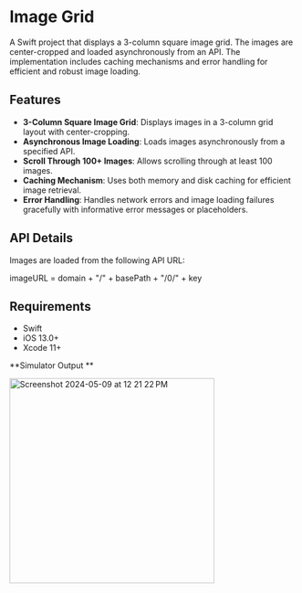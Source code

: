 # Image Grid

A Swift project that displays a 3-column square image grid. The images are center-cropped and loaded asynchronously from an API. The implementation includes caching mechanisms and error handling for efficient and robust image loading.

## Features

- **3-Column Square Image Grid**: Displays images in a 3-column grid layout with center-cropping.
- **Asynchronous Image Loading**: Loads images asynchronously from a specified API.
- **Scroll Through 100+ Images**: Allows scrolling through at least 100 images.
- **Caching Mechanism**: Uses both memory and disk caching for efficient image retrieval.
- **Error Handling**: Handles network errors and image loading failures gracefully with informative error messages or placeholders.

## API Details

Images are loaded from the following API URL:

imageURL = domain + "/" + basePath + "/0/" + key


## Requirements
- Swift
- iOS 13.0+
- Xcode 11+


**Simulator Output
**


<img width="359" alt="Screenshot 2024-05-09 at 12 21 22 PM" src="https://github.com/mdssaleem/TaskApp/assets/32189409/29fab559-2703-4425-a445-6e2041be9d1f">
